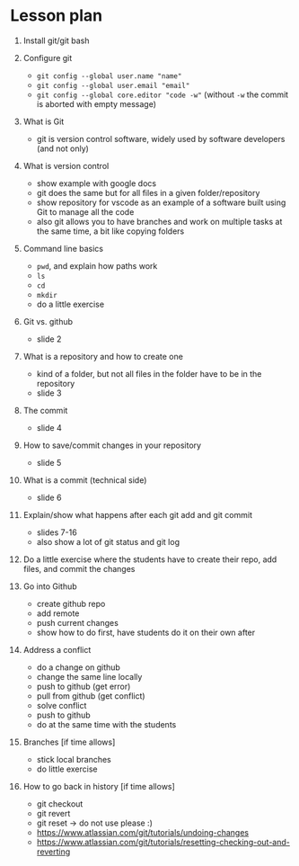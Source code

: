 # Lesson plan

 1. Install git/git bash

 2. Configure git
    - `git config --global user.name "name"`
    - `git config --global user.email "email"`
    - `git config --global core.editor "code -w"` (without `-w` the commit is aborted with empty message)

 3. What is Git
    - git is version control software, widely used by software developers (and not only)

 4. What is version control
    - show example with google docs
    - git does the same but for all files in a given folder/repository
    - show repository for vscode as an example of a software built using Git to manage all the code
    - also git allows you to have branches and work on multiple tasks at the same time, a bit like copying folders

 5. Command line basics
    - `pwd`, and explain how paths work
    - `ls`
    - `cd`
    - `mkdir`
    - do a little exercise

 6. Git vs. github
    - slide 2

 7. What is a repository and how to create one
    - kind of a folder, but not all files in the folder have to be in the repository
    - slide 3

 8. The commit
    - slide 4

 9. How to save/commit changes in your repository
    - slide 5

 10. What is a commit (technical side)
     - slide 6

 11. Explain/show what happens after each git add and git commit
     - slides 7-16
     - also show a lot of git status and git log

 12. Do a little exercise where the students have to create their repo, add files, and commit the changes

 13. Go into Github
     - create github repo
     - add remote
     - push current changes
     - show how to do first, have students do it on their own after

 14. Address a conflict
     - do a change on github
     - change the same line locally
     - push to github (get error)
     - pull from github (get conflict)
     - solve conflict
     - push to github
     - do at the same time with the students

 15. Branches  [if time allows]
     - stick local branches
     - do little exercise

 16. How to go back in history [if time allows]
     - git checkout
     - git revert
     - git reset -> do not use please :)
     - https://www.atlassian.com/git/tutorials/undoing-changes
     - https://www.atlassian.com/git/tutorials/resetting-checking-out-and-reverting

